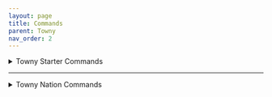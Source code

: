 ```yaml
---
layout: page
title: Commands
parent: Towny
nav_order: 2
---
```


<details>
<summary> Towny Starter Commands</summary>

<summary>/t new [Name]</summary>
Creates a New Town.

<summary>/t invite [player]</summary>
Invites your selected player into your town.

<summary>/t kick [player]</summary>
Kicks your selected player from your town.

<summary>/t spawn</summary>
Teleports you to your town's spawn.

- **/t [Town Name]**

  - Displays general town information.

- **/t list**

  - Lists all towns currently ingame.

- **/t claim**

  - Automatically Claims the Chunk you are currently in.

- **/t unclaim**

  - Automatically Unclaims the Chunk you are currently in.

- **/t deposit [integer]**

  - Deposits a set amount of your money into your town bank.

- **/t withdraw [integer]**

  - Withdraws a set amount of money from your town bank.

- **/t buy bonus [amount]**

  - Purchases your town a set amount of extra townblocks.

- **/t delete [Town Name]**

  - Deletes the Town you are currently in.

- **/t reslist**

  - Displays your town's current residents.

</details>

---

<details>
<summary> Towny Nation Commands </summary>
+<br>

- **/n new [Name]**

   - Automatically creates a new nation with your set name, sets your town as the capital.

- **/n list**

   - Displays all current nations ingame.

- **/n online**

   - Displays the current residents online in your nation.

- **/n**

   - Displays basic info for your nation.

- **/n [Name]**

   - Displays information for the selected nation.

- **/n invite [Town Name]**

   - Sends your selected town an invite to join your nation.

- **/n kick [Town Name]**

   - Kicks the selected town from your nation.

- **/n deposit [interger]**

   - Deposits a set amount of money into your nation's bank.

- **/n withdraw [integer]**

   - Withdraws a set amount of money from your nation's bank.

- **/n ally add [Nation]**

   - Sends your selected nation an allyship request.

- **/n ally remove [Nation]**

   - Removes the selected nation from your alliances.

- **/n allylist**

   - Display's your nation's ally list.

</details>
